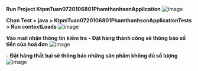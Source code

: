 <b>Run Project KtpmTuan0720106801PhamthanhsonApplication</b>
![image](https://github.com/sonpham28052002/ktpm_week_06_20106801_PhamThanhSon/assets/84237256/e261ae8b-7f8a-47f6-b3a0-ed411b9f8278)

<b>Chọn Test > java > KtpmTuan0720106801PhamthanhsonApplicationTests > Run contextLoads</b>
![image](https://github.com/sonpham28052002/ktpm_week_06_20106801_PhamThanhSon/assets/84237256/9135abe4-2a01-445f-bc19-e502e3fbb684)

<b>Vào mail nhận thông tin kiểm tra</b>
<b>-  Đặt hàng thành công sẽ thông báo số tiền của hoá đơn</b>
![image](https://github.com/sonpham28052002/ktpm_week_06_20106801_PhamThanhSon/assets/84237256/7a6cf0bc-d1e5-4a42-ae5d-2ef807f442f6)

<b>- Đặt hàng thất bại sẽ thông báo những sản phẩm không đủ số lượng</b>
![image](https://github.com/sonpham28052002/ktpm_week_06_20106801_PhamThanhSon/assets/84237256/0221eb56-4840-4bc0-81df-bc2273da7c12)
